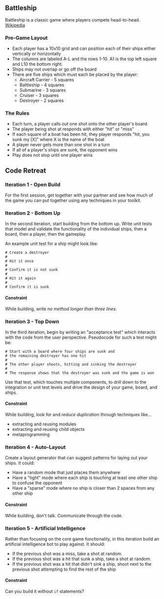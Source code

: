 ## Battleship

Battleship is a classic game where players compete head-to-head. [Wikipedia](http://bit.ly/1adZ8iz)

### Pre-Game Layout

* Each player has a 10x10 grid and can position each of their ships either vertically or horizontally
* The columns are labeled A-L and the rows 1-10. A1 is the top left square and L10 the bottom right.
* Ships may not overlap or go off the board
* There are five ships which must each be placed by the player:
  * Aircraft Carrier - 5 squares
  * Battleship - 4 squares
  * Submarine - 3 squares
  * Cruiser - 3 squares
  * Destroyer - 2 squares

### The Rules

* Each turn, a player calls out one shot onto the other player's board.
* The player being shot at responds with either "hit" or "miss"
* If each square of a boat has been hit, they player responds "hit, you sunk my [X]" where X is the name of the boat
* A player never gets more than one shot in a turn
* If all of a player's ships are sunk, the opponent wins
* Play does not stop until one player wins

## Code Retreat

### Iteration 1 - Open Build

For the first session, get together with your partner and see how much of the game you can put together using any techniques in your toolkit.

### Iteration 2 - Bottom Up

In the second iteration, start building from the bottom up. Write unit tests that model and validate the functionality of the individual ships, then a board, then a player, then the gameplay.

An example unit test for a ship might look like:

```
# Create a destroyer
#
# Hit it once
# 
# Confirm it is not sunk
# 
# Hit it again
#
# Confirm it is sunk
```

#### Constraint

While building, write *no method longer than three lines*.

### Iteration 3 - Top Down

In the third iteration, begin by writing an "acceptance test" which interacts with the code from the user perspective. Pseudocode for such a test might be:

```
# Start with a board where four ships are sunk and
# the remaining destroyer has one hit
#
# The other player shoots, hitting and sinking the destroyer
#
# The response shows that the destroyer was sunk and the game is won
```

Use that test, which touches multiple components, to drill down to the integration or unit test levels and drive the design of your game, board, and ships.

#### Constraint

While building, look for and *reduce duplication* through techniques like...

* extracting and reusing modules
* extracting and reusing child objects
* metaprogramming

### Iteration 4 - Auto-Layout

Create a layout generator that can suggest patterns for laying out your ships. It could:

* Have a random mode that just places them anywhere
* Have a "tight" mode where each ship is touching at least one other ship to confuse the opponent
* Have a "sparse" mode where no ship is closer than 2 spaces from any other ship

#### Constraint

While building, don't talk. Communicate through the code.

### Iteration 5 - Artificial Intelligence

Rather than focusing on the core game functionality, in this iteration build an artificial intelligence bot to play against. It should:

* If the previous shot was a miss, take a shot at random.
* If the previous shot was a hit that sunk a ship, take a shot at random.
* If the previous shot was a hit that didn't sink a ship, shoot next to the previous shot attempting to find the rest of the ship

#### Constraint

Can you build it without `if` statements?